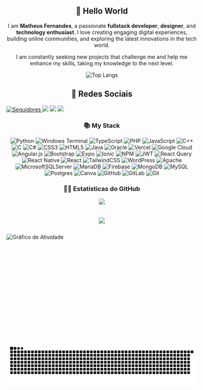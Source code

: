 <center>

## 🚀 Hello World
I am **Matheus Fernandes**, a passionate **fullstack developer**, **designer**, and **technology enthusiast**. I love creating engaging digital experiences, building online communities, and exploring the latest innovations in the tech world.

I am constantly seeking new projects that challenge me and help me enhance my skills, taking my knowledge to the next level.  

![Top Langs](https://github-readme-stats.vercel.app/api/top-langs/?username=desejam\&theme=white&layout=compact)

## 🌳 Redes Sociais

<p align="left">
    <a href="https://github.com/desejam?tab=followers">
        <img 
            alt="Seguidores" 
            title="Me siga no GitHub" 
            src="https://custom-icon-badges.demolab.com/github/followers/desejam?color=236ad3&labelColor=1155ba&style=for-the-badge&logo=github&label=Seguidores&logoColor=white"
        />
    </a>
<a href="https://instagram.com/longtempsq" target="_blank"><img src="https://img.shields.io/badge/-Instagram-%23E4405F?style=for-the-badge&logo=instagram&logoColor=white"></a> 
<a href="https://desejam.github.io" target="_blank"><img src="https://img.shields.io/badge/Website-1962B1?style=for-the-badge&logo=rocket&logoColor=white"></a> 
</a> 
<a href="mailto:matheusfernandesxlx@gmail.com" target="_blank"><img src="https://img.shields.io/badge/-Gmail-%23333?style=for-the-badge&logo=gmail&logoColor=white"></a> 
</a> 

### 📚 My Stack

![Python](https://img.shields.io/badge/python-3670A0?style=for-the-badge&logo=python&logoColor=ffdd54) ![Windows Terminal](https://img.shields.io/badge/Windows%20Terminal-%234D4D4D.svg?style=for-the-badge&logo=windows-terminal&logoColor=white) ![TypeScript](https://img.shields.io/badge/typescript-%23007ACC.svg?style=for-the-badge&logo=typescript&logoColor=white) ![PHP](https://img.shields.io/badge/php-%23777BB4.svg?style=for-the-badge&logo=php&logoColor=white) ![JavaScript](https://img.shields.io/badge/javascript-%23323330.svg?style=for-the-badge&logo=javascript&logoColor=%23F7DF1E) ![C++](https://img.shields.io/badge/c++-%2300599C.svg?style=for-the-badge&logo=c%2B%2B&logoColor=white) ![C](https://img.shields.io/badge/c-%2300599C.svg?style=for-the-badge&logo=c&logoColor=white) ![C#](https://img.shields.io/badge/c%23-%23239120.svg?style=for-the-badge&logo=csharp&logoColor=white) ![CSS3](https://img.shields.io/badge/css3-%231572B6.svg?style=for-the-badge&logo=css3&logoColor=white) ![HTML5](https://img.shields.io/badge/html5-%23E34F26.svg?style=for-the-badge&logo=html5&logoColor=white) ![Java](https://img.shields.io/badge/java-%23ED8B00.svg?style=for-the-badge&logo=openjdk&logoColor=white) ![Oracle](https://img.shields.io/badge/Oracle-F80000?style=for-the-badge&logo=oracle&logoColor=white) ![Vercel](https://img.shields.io/badge/vercel-%23000000.svg?style=for-the-badge&logo=vercel&logoColor=white) ![Google Cloud](https://img.shields.io/badge/GoogleCloud-%234285F4.svg?style=for-the-badge&logo=google-cloud&logoColor=white) ![Angular.js](https://img.shields.io/badge/angular.js-%23E23237.svg?style=for-the-badge&logo=angularjs&logoColor=white) ![Bootstrap](https://img.shields.io/badge/bootstrap-%238511FA.svg?style=for-the-badge&logo=bootstrap&logoColor=white) ![Expo](https://img.shields.io/badge/expo-1C1E24?style=for-the-badge&logo=expo&logoColor=#D04A37) ![Ionic](https://img.shields.io/badge/Ionic-%233880FF.svg?style=for-the-badge&logo=Ionic&logoColor=white) ![NPM](https://img.shields.io/badge/NPM-%23CB3837.svg?style=for-the-badge&logo=npm&logoColor=white) ![JWT](https://img.shields.io/badge/JWT-black?style=for-the-badge&logo=JSON%20web%20tokens) ![React Query](https://img.shields.io/badge/-React%20Query-FF4154?style=for-the-badge&logo=react%20query&logoColor=white) ![React Native](https://img.shields.io/badge/react_native-%2320232a.svg?style=for-the-badge&logo=react&logoColor=%2361DAFB) ![React](https://img.shields.io/badge/react-%2320232a.svg?style=for-the-badge&logo=react&logoColor=%2361DAFB) ![TailwindCSS](https://img.shields.io/badge/tailwindcss-%2338B2AC.svg?style=for-the-badge&logo=tailwind-css&logoColor=white) ![WordPress](https://img.shields.io/badge/WordPress-%23117AC9.svg?style=for-the-badge&logo=WordPress&logoColor=white) ![Apache](https://img.shields.io/badge/apache-%23D42029.svg?style=for-the-badge&logo=apache&logoColor=white) ![MicrosoftSQLServer](https://img.shields.io/badge/Microsoft%20SQL%20Server-CC2927?style=for-the-badge&logo=microsoft%20sql%20server&logoColor=white) ![MariaDB](https://img.shields.io/badge/MariaDB-003545?style=for-the-badge&logo=mariadb&logoColor=white) ![Firebase](https://img.shields.io/badge/firebase-a08021?style=for-the-badge&logo=firebase&logoColor=ffcd34) ![MongoDB](https://img.shields.io/badge/MongoDB-%234ea94b.svg?style=for-the-badge&logo=mongodb&logoColor=white) ![MySQL](https://img.shields.io/badge/mysql-4479A1.svg?style=for-the-badge&logo=mysql&logoColor=white) ![Postgres](https://img.shields.io/badge/postgres-%23316192.svg?style=for-the-badge&logo=postgresql&logoColor=white) ![Canva](https://img.shields.io/badge/Canva-%2300C4CC.svg?style=for-the-badge&logo=Canva&logoColor=white) ![GitHub](https://img.shields.io/badge/github-%23121011.svg?style=for-the-badge&logo=github&logoColor=white) ![GitLab](https://img.shields.io/badge/gitlab-%23181717.svg?style=for-the-badge&logo=gitlab&logoColor=white) ![Git](https://img.shields.io/badge/git-%23F05033.svg?style=for-the-badge&logo=git&logoColor=white)


### 🐱‍🏍 Estatísticas do GitHub

![](https://github-readme-stats.vercel.app/api?username=desejam&theme=github-dark&hide_border=false&include_all_commits=true&locale=pt-br&count_private=false)<br/><br>

![](https://nirzak-streak-stats.vercel.app/?user=desejam&theme=github-dark&locale=pt-br&hide_border=false)<br/>

<img
   align="left"
   alt="Gráfico de Atividade"
   height="289"
   style="padding-top: 10px;"
   src="https://github-readme-activity-graph.vercel.app/graph?username=desejam&radius=16&theme=github-dark&area=true&order=5&hide_title=false&hide_border=true"
 />

  
  ![Animação Snake](https://github.com/DevFernandes/welcome/blob/main/github-contribution-grid-snake.svg)
  
</center>
 
